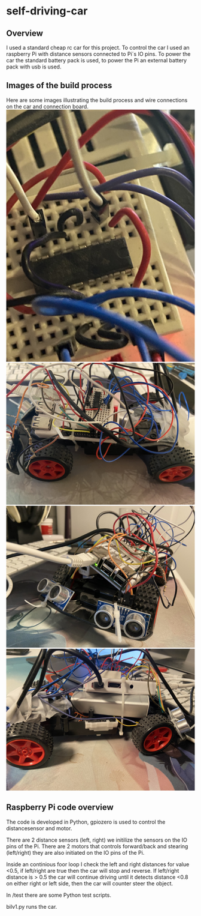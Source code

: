 # self-driving-car

## Overview
I used a standard cheap rc car for this project. To control the car I used an raspberry Pi with distance sensors connected to Pi´s IO pins. To power the car the standard battery pack is used, to power the Pi an external battery pack with usb is used.


## Images of the build process
Here are some images illustrating the build process and wire connections on the car and connection board.
![Connectionboard](images/connection_board.jpg)
![Car](images/car1.jpg)
![Car](images/car2.jpg)
![Car](images/car3.jpg)

## Raspberry Pi code overview
The code is developed in Python, gpiozero is used to control the distancesensor and motor.

There are 2 distance sensors (left, right) we initilize the sensors on the IO pins of the Pi.
There are 2 motors that controls forward/back and stearing (left/right) they are also initiated on the IO pins of the Pi.

Inside an continious foor loop I check the left and right distances for value <0.5, if left/right are true then the car will stop and reverse. If left/right distance is > 0.5 the car will continue driving until it detects distance <0.8 on either right or left side, then the car will counter steer the object.

In /test there are some Python test scripts.

bilv1.py runs the car.
